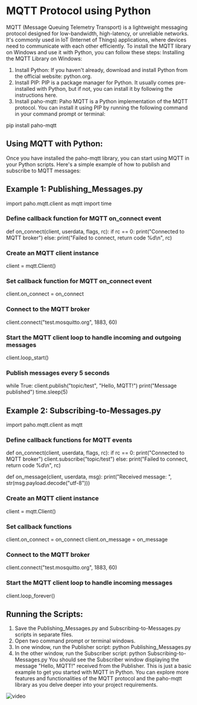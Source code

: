 # MQTT Protocol using Python 

MQTT (Message Queuing Telemetry Transport) is a lightweight messaging protocol designed for low-bandwidth, high-latency, or unreliable networks. It's commonly used in IoT (Internet of Things) applications, where devices need to communicate with each other efficiently.
To install the MQTT library on Windows and use it with Python, you can follow these steps:
Installing the MQTT Library on Windows:
1.	Install Python: If you haven't already, download and install Python from the official website: python.org.
2.	Install PIP: PIP is a package manager for Python. It usually comes pre-installed with Python, but if not, you can install it by following the instructions here.
3.	Install paho-mqtt: Paho MQTT is a Python implementation of the MQTT protocol. You can install it using PIP by running the following command in your command prompt or terminal:
   
   pip install paho-mqtt

## Using MQTT with Python:
Once you have installed the paho-mqtt library, you can start using MQTT in your Python scripts. Here's a simple example of how to publish and subscribe to MQTT messages:

## Example 1: Publishing_Messages.py
import paho.mqtt.client as mqtt
import time

### Define callback function for MQTT on_connect event
def on_connect(client, userdata, flags, rc):
    if rc == 0:
        print("Connected to MQTT broker")
    else:
        print("Failed to connect, return code %d\n", rc)

### Create an MQTT client instance
client = mqtt.Client()

### Set callback function for MQTT on_connect event
client.on_connect = on_connect

### Connect to the MQTT broker
client.connect("test.mosquitto.org", 1883, 60)

### Start the MQTT client loop to handle incoming and outgoing messages
client.loop_start()

### Publish messages every 5 seconds
while True:
    client.publish("topic/test", "Hello, MQTT!")
    print("Message published")
    time.sleep(5)



## Example 2: Subscribing-to-Messages.py
import paho.mqtt.client as mqtt

### Define callback functions for MQTT events
def on_connect(client, userdata, flags, rc):
    if rc == 0:
        print("Connected to MQTT broker")
        client.subscribe("topic/test")
    else:
        print("Failed to connect, return code %d\n", rc)

def on_message(client, userdata, msg):
    print("Received message: ", str(msg.payload.decode("utf-8")))

### Create an MQTT client instance
client = mqtt.Client()

### Set callback functions
client.on_connect = on_connect
client.on_message = on_message

### Connect to the MQTT broker
client.connect("test.mosquitto.org", 1883, 60)

### Start the MQTT client loop to handle incoming messages
client.loop_forever()


## Running the Scripts:
1.	Save the Publishing_Messages.py and Subscribing-to-Messages.py scripts in separate files.
2.	Open two command prompt or terminal windows.
3.	In one window, run the Publisher script:
python Publishing_Messages.py
4.	In the other window, run the Subscriber script:
python Subscribing-to-Messages.py
You should see the Subscriber window displaying the message "Hello, MQTT!" received from the Publisher.
This is just a basic example to get you started with MQTT in Python. You can explore more features and functionalities of the MQTT protocol and the paho-mqtt library as you delve deeper into your project requirements.



![video](https://github.com/ahmedjjameel/MQTT-Protocol-using-Python/assets/81799459/14cacd49-487c-4869-bd02-a8463afc1af0)
